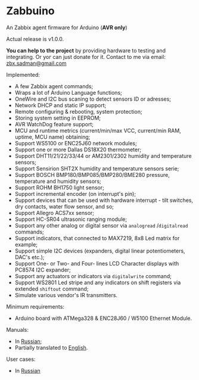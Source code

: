 # Zabbuino
An Zabbix agent firmware for Arduino (**AVR only**)

Actual release is v1.0.0. 

**You can help to the project** by providing hardware to testing and integrating. Or yoг can just donate for it. Contact to me via email: [zbx.sadman@gmail.com](mailto://zbx.sadman@gmail.com)

Implemented:
- A few Zabbix agent commands;
- Wraps a lot of Arduino Language functions;
- OneWire and I2C bus scaning to detect sensors ID or adresses;
- Network DHCP and static IP support;
- Remote configuring & rebooting, system protection;
- Storing system setting in EEPROM;
- AVR WatchDog feature support;
- MCU and runtime metrics (current/min/max VCC, current/min RAM, uptime, MCU name) obtaining;
- Support WS5100 or ENC25J60 network modules;
- Support one or more Dallas DS18X20 thermometer;
- Support DHT11/21/22/33/44 or AM2301/2302 humidity and temperature sensors;
- Support Sensirion SHT2X humidity and temperature sensors serie;
- Support BOSCH BMP180/BMP085/BMP280/BME280 pressure, temperature and humidity sensors;
- Support ROHM BH1750 light sensor;
- Support incremental encoder (on interrupt's pin);
- Support devices that can be used with hardware interrupt - tilt switches, dry contacts, water flow sensor, and so;
- Support Allegro ACS7xx sensor;
- Support HC-SR04 ultrasonic ranging module;
- Support any other analog or digital sensor via `analogread` /`digitalread` commands;
- Support indicators, that connected to MAX7219, 8x8 Led matrix for example;
- Support simple I2C devices (expanders, digital linear potentiometers, DAC's etc.);
- Support One- or Two- and Four- lines LCD Character displays with PC8574 I2C expander;
- Support any actuators or indicators via `digitalwrite` command;
- Support WS2801 Led stripe and any indicators on shift registers via extended `shiftout` command;
- Simulate various vendor's IR transmitters.


Minimum requirements: 
- Arduino board with ATMega328 & ENC28J60 / W5100 Ethernet Module.

Manuals:
- In [Russian](https://github.com/zbx-sadman/zabbuino/wiki/Zabbuino-in-Russian);
- Partially translated to [English](https://github.com/zbx-sadman/Zabbuino/wiki/Zabbuino-in-English).

User cases:
- In [Russian](https://github.com/zbx-sadman/Zabbuino/wiki/Zabbuino-User-Cases-in-Russian)
